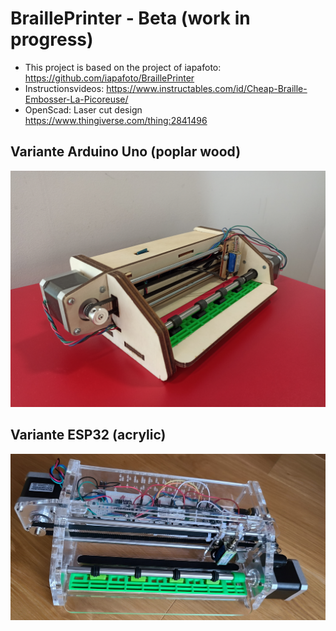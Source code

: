 # BraillePrinter - Beta (work in progress)
- This project is based on the project of iapafoto: https://github.com/iapafoto/BraillePrinter
- Instructionsvideos: https://www.instructables.com/id/Cheap-Braille-Embosser-La-Picoreuse/
- OpenScad: Laser cut design https://www.thingiverse.com/thing:2841496

## Variante Arduino Uno (poplar wood)
![](images/VarianteArduinoUno.jpg)

## Variante ESP32 (acrylic)
![](images/VarianteESP32.jpg)
